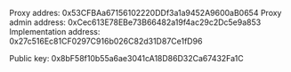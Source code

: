 Proxy addres:  0x53CFBAa67156102220DDf3a1a9452A9600aB0654
Proxy admin address:  0xCec613E78EBe73B66482a19f4ac29c2Dc5e9a853
Implementation address:  0x27c516Ec81CF0297C916b026C82d31D87Ce1fD96

Public key: 0x8bF58f10b55a6ae3041cA18D86D32Ca67432Fa1C
